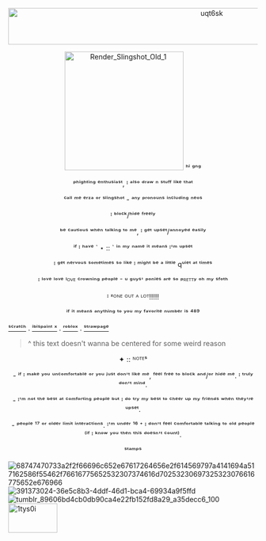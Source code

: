 <p align="center">
<img width="806" height="74" alt="uqt6sk" src="https://github.com/user-attachments/assets/6cf0724e-859b-40ca-8907-bd8d23153645" />

<p align="center">
<img width="240" height="240" alt="Render_Slingshot_Old_1" src="https://github.com/user-attachments/assets/f3632201-ca12-4a0a-a873-df228fcf4cec" /> ʰⁱ ᵍⁿᵍ

<p align="center">
ᵖʰⁱᵍʰᵗⁱⁿᵍ ᵉⁿᵗʰᵘˢⁱᵃˢᵗ, ᴵ ᵃˡˢᵒ ᵈʳᵃʷ ⁿ ˢᵗᵘᶠᶠ ˡⁱᵏᵉ ᵗʰᵃᵗ
<p align="center">
ᶜᵃˡˡ ᵐᵉ ᵉʳᶻᵃ ᵒʳ ˢˡⁱⁿᵍˢʰᵒᵗ - ᵃⁿʸ ᵖʳᵒⁿᵒᵘⁿˢ ⁱⁿᶜˡᵘᵈⁱⁿᵍ ⁿᵉᵒˢ
<p align="center">
ᴵ ᵇˡᵒᶜᵏ/ʰⁱᵈᵉ ᶠʳᵉᵉˡʸ
<p align="center">
ᵇᵉ ᶜᵃᵘᵗⁱᵒᵘˢ ʷʰᵉⁿ ᵗᵃˡᵏⁱⁿᵍ ᵗᵒ ᵐᵉ, ᴵ ᵍᵉᵗ ᵘᵖˢᵉᵗ/ᵃⁿⁿᵒʸᵉᵈ ᵉᵃˢⁱˡʸ
<p align="center">
ⁱᶠ ᴵ ʰᵃᵛᵉ ` ⋆ :: ` ⁱⁿ ᵐʸ ⁿᵃᵐᵉ ⁱᵗ ᵐᵉᵃⁿˢ ᴵ'ᵐ ᵘᵖˢᵉᵗ
<p align="center">
ᴵ ᵍᵉᵗ ⁿᵉʳᵛᵒᵘˢ ˢᵒᵐᵉᵗⁱᵐᵉˢ ˢᵒ ˡⁱᵏᵉ ᴵ ᵐⁱᵍʰᵗ ᵇᵉ ᵃ ˡⁱᵗᵗˡᵉ qᵘⁱᵉᵗ ᵃᵗ ᵗⁱᵐᵉˢ
<p align="center">
ᴵ ˡᵒᵛᵉ ˡᵒᵛᵉ ˡᴼⱽᴱ ᶜʳᵒʷⁿⁱⁿᵍ ᵖᵉᵒᵖˡᵉ ⁻ ᵘ ᵍᵘʸˢ' ᵖᵒⁿⁱᵉˢ ᵃʳᵉ ˢᵒ ᵖᴿᴱᵀᵀʸ ᵒʰ ᵐʸ ˢᶠᵒᵗʰ
<p align="center">
ᴵ ᶻᴼᴺᴱ ᴼᵁᵀ ᴬ ᴸᴼᵀ!!!!!
<p align="center">
ⁱᶠ ⁱᵗ ᵐᵉᵃⁿˢ ᵃⁿʸᵗʰⁱⁿᵍ ᵗᵒ ʸᵒᵘ ᵐʸ ᶠᵃᵛᵒʳⁱᵗᵉ ⁿᵘᵐᵇᵉʳ ⁱˢ ⁴⁸⁹
  
[ˢᶜʳᵃᵗᶜʰ](https://scratch.mit.edu/users/redzzartz/) . [ⁱᵇⁱˢᵖᵃⁱⁿᵗ ˣ](https://ibispaint.com/artist4/2057983945473611/?type=illust&sort=new) . [ʳᵒᵇˡᵒˣ](https://www.roblox.com/users/5368384233/profile) . [ˢᵗʳᵃʷᵖᵃᵍᵉ](https://machinedetonation.straw.page)

> ^ this text doesn't wanna be centered for some weird reason

<p align="center">
✦ :: ᴺᴼᵀᴱˢ
<p align="center">
- ⁱᶠ ᴵ ᵐᵃᵏᵉ ʸᵒᵘ ᵘⁿᶜᵒᵐᶠᵒʳᵗᵃᵇˡᵉ ᵒʳ ʸᵒᵘ ʲᵘˢᵗ ᵈᵒⁿ'ᵗ ˡⁱᵏᵉ ᵐᵉ, ᶠᵉᵉˡ ᶠʳᵉᵉ ᵗᵒ ᵇˡᵒᶜᵏ ᵃⁿᵈ/ᵒʳ ʰⁱᵈᵉ ᵐᵉ. ᴵ ᵗʳᵘˡʸ ᵈᵒⁿ'ᵗ ᵐⁱⁿᵈ.
<p align="center">
- ᴵ'ᵐ ⁿᵒᵗ ᵗʰᵉ ᵇᵉˢᵗ ᵃᵗ ᶜᵒᵐᶠᵒʳᵗⁱⁿᵍ ᵖᵉᵒᵖˡᵉ ᵇᵘᵗ ᴵ ᵈᵒ ᵗʳʸ ᵐʸ ᵇᵉˢᵗ ᵗᵒ ᶜʰᵉᵉʳ ᵘᵖ ᵐʸ ᶠʳⁱᵉⁿᵈˢ ʷʰᵉⁿ ᵗʰᵉʸ'ʳᵉ ᵘᵖˢᵉᵗ.
<p align="center">
- ᵖᵉᵒᵖˡᵉ ¹⁷ ᵒʳ ᵒˡᵈᵉʳ ˡⁱᵐⁱᵗ ⁱⁿᵗᵉʳᵃᶜᵗⁱᵒⁿˢ. ᴵ'ᵐ ᵘⁿᵈᵉʳ ¹⁶ ⁺ ᴵ ᵈᵒⁿ'ᵗ ᶠᵉᵉˡ ᶜᵒᵐᶠᵒʳᵗᵃᵇˡᵉ ᵗᵃˡᵏⁱⁿᵍ ᵗᵒ ᵒˡᵈ ᵖᵉᵒᵖˡᵉ ⁽ⁱᶠ ᴵ ᵏⁿᵒʷ ʸᵒᵘ ᵗʰᵉⁿ ᵗʰⁱˢ ᵈᵒᵉˢⁿ'ᵗ ᶜᵒᵘⁿᵗ⁾.
<p align="center">
ˢᵗᵃᵐᵖˢ

![68747470733a2f2f66696c652e67617264656e2f614569797a4141694a517162586f55462f76616775652532307374616d70253230697325323076616775652e676966](https://github.com/user-attachments/assets/2715eb18-5425-47dd-a666-4a4eb36a61b9) ![391373024-36e5c8b3-4ddf-46d1-bca4-69934a9f5ffd](https://github.com/user-attachments/assets/dc3028a2-684b-4003-8100-880dbd92ae80) ![tumblr_89606bd4cb0db90ca4e22fb152fd8a29_a35decc6_100](https://github.com/user-attachments/assets/c6cf3b81-f138-4b35-9bd1-fb88362cdc36) <img width="99" height="59" alt="1tys0i" src="https://github.com/user-attachments/assets/36f77d1f-61d7-4f36-894e-0b66982b2b33" />

